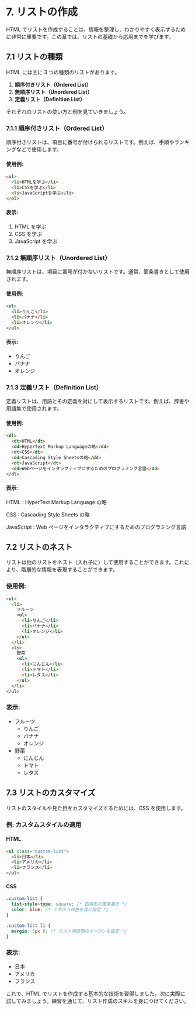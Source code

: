 # 7. リストの作成

HTML でリストを作成することは、情報を整理し、わかりやすく表示するために非常に重要です。この章では、リストの基礎から応用までを学びます。

## 7.1 リストの種類

HTML には主に 3 つの種類のリストがあります。

1. **順序付きリスト（Ordered List）**
2. **無順序リスト（Unordered List）**
3. **定義リスト（Definition List）**

それぞれのリストの使い方と例を見ていきましょう。

### 7.1.1 順序付きリスト（Ordered List）

順序付きリストは、項目に番号が付けられるリストです。例えば、手順やランキングなどで使用します。

#### 使用例:

```html
<ol>
  <li>HTMLを学ぶ</li>
  <li>CSSを学ぶ</li>
  <li>JavaScriptを学ぶ</li>
</ol>
```

#### 表示:

1. HTML を学ぶ
2. CSS を学ぶ
3. JavaScript を学ぶ

### 7.1.2 無順序リスト（Unordered List）

無順序リストは、項目に番号が付かないリストです。通常、箇条書きとして使用されます。

#### 使用例:

```html
<ul>
  <li>りんご</li>
  <li>バナナ</li>
  <li>オレンジ</li>
</ul>
```

#### 表示:

- りんご
- バナナ
- オレンジ

### 7.1.3 定義リスト（Definition List）

定義リストは、用語とその定義を対にして表示するリストです。例えば、辞書や用語集で使用されます。

#### 使用例:

```html
<dl>
  <dt>HTML</dt>
  <dd>HyperText Markup Languageの略</dd>
  <dt>CSS</dt>
  <dd>Cascading Style Sheetsの略</dd>
  <dt>JavaScript</dt>
  <dd>Webページをインタラクティブにするためのプログラミング言語</dd>
</dl>
```

#### 表示:

HTML
: HyperText Markup Language の略

CSS
: Cascading Style Sheets の略

JavaScript
: Web ページをインタラクティブにするためのプログラミング言語

## 7.2 リストのネスト

リストは他のリストをネスト（入れ子に）して使用することができます。これにより、階層的な情報を表現することができます。

### 使用例:

```html
<ul>
  <li>
    フルーツ
    <ul>
      <li>りんご</li>
      <li>バナナ</li>
      <li>オレンジ</li>
    </ul>
  </li>
  <li>
    野菜
    <ul>
      <li>にんじん</li>
      <li>トマト</li>
      <li>レタス</li>
    </ul>
  </li>
</ul>
```

### 表示:

- フルーツ
  - りんご
  - バナナ
  - オレンジ
- 野菜
  - にんじん
  - トマト
  - レタス

## 7.3 リストのカスタマイズ

リストのスタイルや見た目をカスタマイズするためには、CSS を使用します。

### 例: カスタムスタイルの適用

#### HTML

```html
<ul class="custom-list">
  <li>日本</li>
  <li>アメリカ</li>
  <li>フランス</li>
</ul>
```

#### CSS

```css
.custom-list {
  list-style-type: square; /* 四角形の箇条書き */
  color: blue; /* テキストの色を青に設定 */
}

.custom-list li {
  margin: 5px 0; /* リスト項目間のマージンを設定 */
}
```

### 表示:

- 日本
- アメリカ
- フランス

これで、HTML でリストを作成する基本的な技術を習得しました。次に実際に試してみましょう。練習を通じて、リスト作成のスキルを身につけてください。
